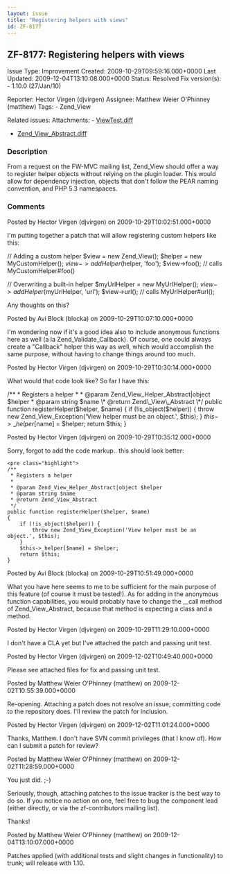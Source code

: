```yaml
---
layout: issue
title: "Registering helpers with views"
id: ZF-8177
---
```


ZF-8177: Registering helpers with views
---------------------------------------

 Issue Type: Improvement Created: 2009-10-29T09:59:16.000+0000 Last Updated: 2009-12-04T13:10:08.000+0000 Status: Resolved Fix version(s): - 1.10.0 (27/Jan/10)
 
 Reporter:  Hector Virgen (djvirgen)  Assignee:  Matthew Weier O'Phinney (matthew)  Tags: - Zend\_View
 
 Related issues: 
 Attachments: - [ViewTest.diff](/issues/secure/attachment/12339/ViewTest.diff)
- [Zend\_View\_Abstract.diff](/issues/secure/attachment/12338/Zend_View_Abstract.diff)
 
### Description

From a request on the FW-MVC mailing list, Zend\_View should offer a way to register helper objects without relying on the plugin loader. This would allow for dependency injection, objects that don't follow the PEAR naming convention, and PHP 5.3 namespaces.

 

 

### Comments

Posted by Hector Virgen (djvirgen) on 2009-10-29T10:02:51.000+0000

I'm putting together a patch that will allow registering custom helpers like this:

// Adding a custom helper $view = new Zend\_View(); $helper = new MyCustomHelper(); $view->addHelper($helper, 'foo'); $view->foo(); // calls MyCustomHelper#foo()

// Overwriting a built-in helper $myUrlHelper = new MyUrlHelper(); $view->addHelper($myUrlHelper, 'url'); $view->url(); // calls MyUrlHelper#url();

Any thoughts on this?

 

 

Posted by Avi Block (blocka) on 2009-10-29T10:07:10.000+0000

I'm wondering now if it's a good idea also to include anonymous functions here as well (a la Zend\_Validate\_Callback). Of course, one could always create a "Callback" helper this way as well, which would accomplish the same purpose, without having to change things around too much.

 

 

Posted by Hector Virgen (djvirgen) on 2009-10-29T10:30:14.000+0000

What would that code look like? So far I have this:

/\*\* \* Registers a helper \* \* @param Zend\_View\_Helper\_Abstract|object $helper \* @param string $name \* @return Zend\_View\_Abstract \*/ public function registerHelper($helper, $name) { if (!is\_object($helper)) { throw new Zend\_View\_Exception('View helper must be an object.', $this); } $this->\_helper[$name] = $helper; return $this; }

 

 

Posted by Hector Virgen (djvirgen) on 2009-10-29T10:35:12.000+0000

Sorry, forgot to add the code markup.. this should look better:

 
    <pre class="highlight">
    /**
     * Registers a helper
     *
     * @param Zend_View_Helper_Abstract|object $helper
     * @param string $name
     * @return Zend_View_Abstract
     */
    public function registerHelper($helper, $name)
    {
        if (!is_object($helper)) {
            throw new Zend_View_Exception('View helper must be an object.', $this);
        }
        $this->_helper[$name] = $helper;
        return $this;
    }


 

 

Posted by Avi Block (blocka) on 2009-10-29T10:51:49.000+0000

What you have here seems to me to be sufficient for the main purpose of this feature (of course it must be tested!). As for adding in the anonymous function capabilities, you would probably have to change the \_\_call method of Zend\_View\_Abstract, because that method is expecting a class and a method.

 

 

Posted by Hector Virgen (djvirgen) on 2009-10-29T11:29:10.000+0000

I don't have a CLA yet but I've attached the patch and passing unit test.

 

 

Posted by Hector Virgen (djvirgen) on 2009-12-02T10:49:40.000+0000

Please see attached files for fix and passing unit test.

 

 

Posted by Matthew Weier O'Phinney (matthew) on 2009-12-02T10:55:39.000+0000

Re-opening. Attaching a patch does not resolve an issue; committing code to the repository does. I'll review the patch for inclusion.

 

 

Posted by Hector Virgen (djvirgen) on 2009-12-02T11:01:24.000+0000

Thanks, Matthew. I don't have SVN commit privileges (that I know of). How can I submit a patch for review?

 

 

Posted by Matthew Weier O'Phinney (matthew) on 2009-12-02T11:28:59.000+0000

You just did. ;-)

Seriously, though, attaching patches to the issue tracker is the best way to do so. If you notice no action on one, feel free to bug the component lead (either directly, or via the zf-contributors mailing list).

Thanks!

 

 

Posted by Matthew Weier O'Phinney (matthew) on 2009-12-04T13:10:07.000+0000

Patches applied (with additional tests and slight changes in functionality) to trunk; will release with 1.10.

 

 